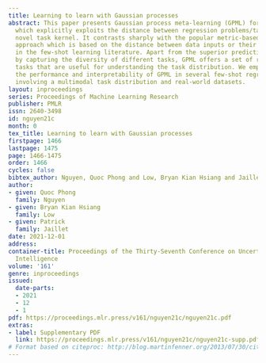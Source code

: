 ```yaml
---
title: Learning to learn with Gaussian processes
abstract: This paper presents Gaussian process meta-learning (GPML) for few-shot regression,
  which explicitly exploits the distance between regression problems/tasks using a
  novel task kernel. It contrasts sharply with the popular metric-based meta-learning
  approach which is based on the distance between data inputs or their embeddings
  in the few-shot learning literature. Apart from the superior predictive performance
  by capturing the diversity of different tasks, GPML offers a set of representative
  tasks that are useful for understanding the task distribution. We empirically demonstrate
  the performance and interpretability of GPML in several few-shot regression problems
  involving a multimodal task distribution and real-world datasets.
layout: inproceedings
series: Proceedings of Machine Learning Research
publisher: PMLR
issn: 2640-3498
id: nguyen21c
month: 0
tex_title: Learning to learn with Gaussian processes
firstpage: 1466
lastpage: 1475
page: 1466-1475
order: 1466
cycles: false
bibtex_author: Nguyen, Quoc Phong and Low, Bryan Kian Hsiang and Jaillet, Patrick
author:
- given: Quoc Phong
  family: Nguyen
- given: Bryan Kian Hsiang
  family: Low
- given: Patrick
  family: Jaillet
date: 2021-12-01
address:
container-title: Proceedings of the Thirty-Seventh Conference on Uncertainty in Artificial
  Intelligence
volume: '161'
genre: inproceedings
issued:
  date-parts:
  - 2021
  - 12
  - 1
pdf: https://proceedings.mlr.press/v161/nguyen21c/nguyen21c.pdf
extras:
- label: Supplementary PDF
  link: https://proceedings.mlr.press/v161/nguyen21c/nguyen21c-supp.pdf
# Format based on citeproc: http://blog.martinfenner.org/2013/07/30/citeproc-yaml-for-bibliographies/
---
```

